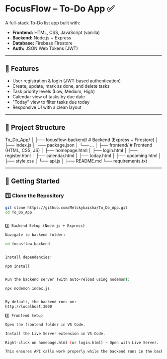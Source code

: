 # FocusFlow – To-Do App ✅

A full-stack To-Do list app built with:

- **Frontend:** HTML, CSS, JavaScript (vanilla)
- **Backend:** Node.js + Express
- **Database:** Firebase Firestore
- **Auth:** JSON Web Tokens (JWT)

---

## 📌 Features
- User registration & login (JWT-based authentication)
- Create, update, mark as done, and delete tasks
- Task priority levels (Low, Medium, High)
- Calendar view of tasks by due date
- "Today" view to filter tasks due today
- Responsive UI with a clean layout

---

## 📂 Project Structure
To_Do_App/
│
├── focusflow-backend/ # Backend (Express + Firestore)
│ ├── index.js
│ ├── package.json
│ └── ...
│
├── frontend/ # Frontend (HTML, CSS, JS)
│ ├── homepage.html
│ ├── login.html
│ ├── register.html
│ ├── calendar.html
│ ├── today.html
│ ├── upcoming.html
│ ├── style.css
│ └── api.js
│
├── README.md
└── requirements.txt


---

## 🚀 Getting Started

### 1️⃣ Clone the Repository
```bash
git clone https://github.com/Melckykaisha/To_Do_App.git
cd To_Do_App


2️⃣ Backend Setup (Node.js + Express)

Navigate to backend folder:

cd focusflow-backend


Install dependencies:

npm install


Run the backend server (with auto-reload using nodemon):

npx nodemon index.js


By default, the backend runs on:
http://localhost:3000

3️⃣ Frontend Setup

Open the frontend folder in VS Code.

Install the Live Server extension in VS Code.

Right-click on homepage.html (or login.html) → Open with Live Server.

This ensures API calls work properly while the backend runs in the background.